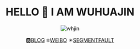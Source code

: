 <h1 align="center">HELLO 👋 I AM WUHUAJIN</h1>

<p align="center"><img src="https://komarev.com/ghpvc/?username=whjin&label=Profile%20views&color=0e75b6&style=flat" alt="whjin"/></p>

<p align="center">🅱️<a href="https://wuhuajin.com/">BLOG</a>    🔯<a href="https://weibo.com/u/1710899102">WEIBO</a>    ✴️<a href="https://segmentfault.com/blog/whjin">SEGMENTFAULT</a></p>
